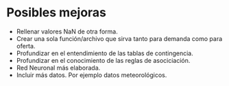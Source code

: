 # Posibles mejoras

* Rellenar valores NaN de otra forma.
* Crear una sola función/archivo que sirva tanto para demanda como para oferta.
* Profundizar en el entendimiento de las tablas de contingencia.
* Profundizar en el conocimiento de las reglas de asociciación.
* Red Neuronal más elaborada.
* Incluir más datos. Por ejemplo datos meteorológicos.